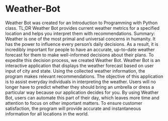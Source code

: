 # Weather-Bot
Weather Bot was created for an Introduction to Programming with Python class.
TL;DR Weather Bot provides current weather metrics for a specified location and helps you interpret them with recommendations.
Summary:
Weather is one of the most primal and universal concerns in humanity. It has the power to influence every person’s daily decisions. As a result, it is incredibly important for people to have an accurate, up-to-date weather forecast for them to make well-informed decisions about their plans. 
To expedite this decision process, we created Weather Bot. Weather Bot is an interactive application that displays the weather forecast based on user input of city and state. Using the collected weather information, the program makes relevant recommendations. 
The objective of this application is to assist everyday individuals in interpreting the weather. Users will no longer have to predict whether they should bring an umbrella or dress a particular way because our application decides for you. By using Weather Bot, users can automate this part of their day, which leaves more time and attention to focus on other important matters. To ensure customer satisfaction, the program will provide accurate and instantaneous information for all locations in the world.
